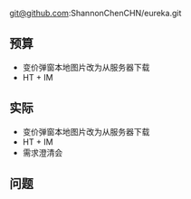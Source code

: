 
git@github.com:ShannonChenCHN/eureka.git


## 预算


- 变价弹窗本地图片改为从服务器下载
- HT + IM 


## 实际

- 变价弹窗本地图片改为从服务器下载
- HT + IM 
- 需求澄清会

## 问题



